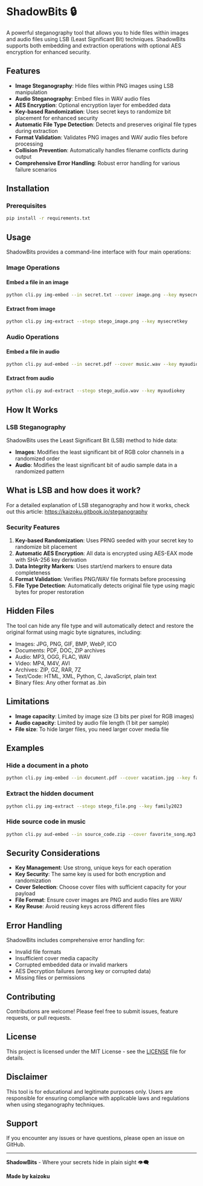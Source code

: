 # ShadowBits 🔒

A powerful steganography tool that allows you to hide files within images and audio files using LSB (Least Significant Bit) techniques. ShadowBits supports both embedding and extraction operations with optional AES encryption for enhanced security.

## Features

- **Image Steganography**: Hide files within PNG images using LSB manipulation
- **Audio Steganography**: Embed files in WAV audio files 
- **AES Encryption**: Optional encryption layer for embedded data
- **Key-based Randomization**: Uses secret keys to randomize bit placement for enhanced security
- **Automatic File Type Detection**: Detects and preserves original file types during extraction
- **Format Validation**: Validates PNG images and WAV audio files before processing
- **Collision Prevention**: Automatically handles filename conflicts during output
- **Comprehensive Error Handling**: Robust error handling for various failure scenarios

## Installation

### Prerequisites

```bash
pip install -r requirements.txt
```

## Usage

ShadowBits provides a command-line interface with four main operations:

### Image Operations

#### Embed a file in an image
```bash
python cli.py img-embed --in secret.txt --cover image.png --key mysecretkey
```

#### Extract from image
```bash
python cli.py img-extract --stego stego_image.png --key mysecretkey
```


### Audio Operations

#### Embed a file in audio
```bash
python cli.py aud-embed --in secret.pdf --cover music.wav --key myaudiokey
```

#### Extract from audio
```bash
python cli.py aud-extract --stego stego_audio.wav --key myaudiokey
```

## How It Works

### LSB Steganography
ShadowBits uses the Least Significant Bit (LSB) method to hide data:

- **Images**: Modifies the least significant bit of RGB color channels in a randomized order
- **Audio**: Modifies the least significant bit of audio sample data in a randomized pattern

## What is LSB and how does it work?
For a detailed explanation of LSB steganography and how it works, check out this article: https://kaizoku.gitbook.io/steganography

### Security Features

1. **Key-based Randomization**: Uses PRNG seeded with your secret key to randomize bit placement
2. **Automatic AES Encryption**: All data is encrypted using AES-EAX mode with SHA-256 key derivation
3. **Data Integrity Markers**: Uses start/end markers to ensure data completeness
4. **Format Validation**: Verifies PNG/WAV file formats before processing
5. **File Type Detection**: Automatically detects original file type using magic bytes for proper restoration

## Hidden Files
The tool can hide any file type and will automatically detect and restore the original format using magic byte signatures, including:
- Images: JPG, PNG, GIF, BMP, WebP, ICO
- Documents: PDF, DOC, ZIP archives
- Audio: MP3, OGG, FLAC, WAV
- Video: MP4, M4V, AVI
- Archives: ZIP, GZ, RAR, 7Z
- Text/Code: HTML, XML, Python, C, JavaScript, plain text
- Binary files: Any other format as .bin


## Limitations

- **Image capacity**: Limited by image size (3 bits per pixel for RGB images)
- **Audio capacity**: Limited by audio file length (1 bit per sample)
- **File size**: To hide larger files, you need larger cover media file

## Examples

### Hide a document in a photo
```bash
python cli.py img-embed --in document.pdf --cover vacation.jpg --key family2023
```

### Extract the hidden document
```bash
python cli.py img-extract --stego stego_file.png --key family2023
```

### Hide source code in music
```bash
python cli.py aud-embed --in source_code.zip --cover favorite_song.mp3 --key coding123
```

## Security Considerations

- **Key Management**: Use strong, unique keys for each operation
- **Key Security**: The same key is used for both encryption and randomization
- **Cover Selection**: Choose cover files with sufficient capacity for your payload
- **File Format**: Ensure cover images are PNG and audio files are WAV
- **Key Reuse**: Avoid reusing keys across different files

## Error Handling

ShadowBits includes comprehensive error handling for:
- Invalid file formats
- Insufficient cover media capacity  
- Corrupted embedded data or invalid markers
- AES Decryption failures (wrong key or corrupted data)
- Missing files or permissions

## Contributing

Contributions are welcome! Please feel free to submit issues, feature requests, or pull requests.

## License

This project is licensed under the MIT License - see the [LICENSE](LICENSE) file for details.

## Disclaimer

This tool is for educational and legitimate purposes only. Users are responsible for ensuring compliance with applicable laws and regulations when using steganography techniques.

## Support

If you encounter any issues or have questions, please open an issue on GitHub.

---

**ShadowBits** - Where your secrets hide in plain sight 👁️‍🗨️

**Made by kaizoku**
